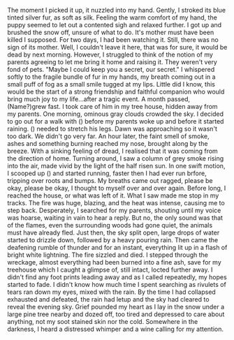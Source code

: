 The moment I picked it up, it nuzzled into my hand. Gently, I stroked its blue tinted silver fur, as soft as silk. Feeling the warm comfort of my hand, the puppy seemed to let out a contented sigh and relaxed further. I got up and brushed the snow off, unsure of what to do. It's mother must have been killed I supposed. For two days, I had been watching it. Still, there was no sign of its mother. Well, I couldn't leave it here, that was for sure, it would be dead by next morning. However, I struggled to think of the notion of my parents agreeing to let me bring it home and raising it. They weren't very fond of pets. "Maybe I could keep you a secret, our secret." I whispered softly to the fragile bundle of fur in my hands, my breath coming out in a small puff of fog as a small smile tugged at my lips.
Little did I know, this would be the start of a strong friendship and faithful companion who would bring much joy to my life...after a tragic event.
A month passed, (Name?)grew fast. I took care of him in my tree house, hidden away from my parents. 
One morning, ominous gray clouds crowded the sky. I decided to go out for a walk with () before my parents woke up and before it started raining. () needed to stretch his legs. Dawn was approaching so it wasn't too dark. We didn't go very far. An hour later, the faint smell of smoke, ashes and something burning reached my nose, brought along by the breeze. With a sinking feeling of dread, I realised that it was coming from the direction of home. Turning around, I saw a column of grey smoke rising into the air, made vivid by the light of the half risen sun. In one swift motion, I scooped up () and started running, faster then I had ever run brfore, tripping over roots and bumps. My breaths came out ragged, please be okay, please be okay, I thought to myself over and over again.
Before long, I reached the house, or what was left of it. What I saw made me stop in my tracks. The fire was huge, blazing, and the heat was intense, causing me to step back. Desperately, I searched for my parents, shouting until my voice was hoarse, waiting in vain to hear a reply. But no, the only sound was that of the flames, even the surrounding woods had gone quiet, the animals must have already fled. Just then, the sky split open, large drops of water started to drizzle down, followed by a heavy pouring rain. Then came the deafening rumble of thunder and for an instant, everything lit up in a flash of bright white lightning. The fire sizzled and died. I stepped through the wreckage, almost everything had been burned into a fine ash, save for my treehouse which I caught a glimpse of, still intact, locted further away. I didn't find any foot prints leading away and as I called repeatedly, my hopes started to fade. I didn't know how much time I spent searching as rivulets of tears ran down my eyes, mixed with the rain. By the time I had collapsed exhausted and defeated, the rain had letup and the sky had cleared to reveal the evening sky. Grief pounded my heart as I lay in the snow under a large pine tree nearby and dozed off, too tired and depressed to care about anything, not my soot stained skin nor the cold.
Somewhere in the darkness, I heard a distressed whimper and a wine calling for my attention.

